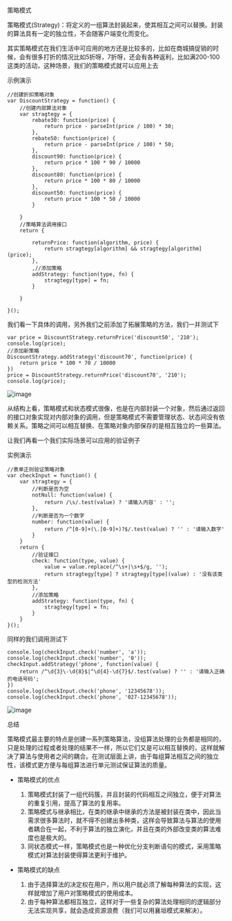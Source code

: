 策略模式

策略模式(Strategy)：将定义的一组算法封装起来，使其相互之间可以替换。封装的算法具有一定的独立性，不会随客户端变化而变化。

其实策略模式在我们生活中可应用的地方还是比较多的，比如在商城搞促销的时候，会有很多打折的情况比如5折呀，7折呀，还会有各种返利，比如满200-100这类的活动，这种场景，我们的策略模式就可以应用上去

示例演示

```
//创建折扣策略对象
var DiscountStrategy = function() {
    //创建内部算法对象
    var stragtegy = {
        rebate30: function(price) {
            return price - parseInt(price / 100) * 30;
        },
        rebate50: function(price) {
            return price - parseInt(price / 100) * 50;
        },
        discount90: function(price) {
            return price * 100 * 90 / 10000
        },
        discount80: function(price) {
            return price * 100 * 80 / 10000
        },
        discount50: function(price) {
            return price * 100 * 50 / 10000
        }

    }
    //策略算法调用接口
    return {

        returnPrice: function(algorithm, price) {
            return stragtegy[algorithm] && stragtegy[algorithm](price);
        },
        ,//添加策略
        addStrategy: function(type, fn) {
            stragtegy[type] = fn;
        }

    }

}();
```

我们看一下具体的调用，另外我们之前添加了拓展策略的方法，我们一并测试下

```
var price = DiscountStrategy.returnPrice('discount50', '210');
console.log(price);
//添加新策略
DiscountStrategy.addStrategy('discount70', function(price) {
    return price * 100 * 70 / 10000
})
price = DiscountStrategy.returnPrice('discount70', '210');
console.log(price);
```

![image](http://ow2n75eab.bkt.clouddn.com/774226-20170911130701110-1501634749.png)

从结构上看，策略模式和状态模式很像，也是在内部封装一个对象，然后通过返回的接口对象实现对内部对象的调用，但是策略模式不需要管理状态、状态间没有依赖关系。策略之间可以相互替换、在策略对象内部保存的是相互独立的一些算法。

让我们再看一个我们实际场景可以应用的验证例子

实例演示

```
//表单正则验证策略对象
var checkInput = function() {
    var stragtegy = {
        //判断是否为空
        notNull: function(value) {
            return /\s/.test(value) ? '请输入内容' : '';
        },
        //判断是否为一个数字
        number: function(value) {
            return /^[0-9]+(\.[0-9]+)?$/.test(value) ? '' : '请输入数字'
        }
    }
    return {
        //验证接口
        check: function(type, value) {
            value = value.replace(/^\s+|\s+$/g, '');
            return stragtegy[type] ? stragtegy[type](value) : '没有该类型的检测方法'
        },
        //添加策略
        addStrategy: function(type, fn) {
            stragtegy[type] = fn;
        }
    }
}();
```

同样的我们调用测试下

```
console.log(checkInput.check('number', 'a'));
console.log(checkInput.check('number', '0'));
checkInput.addStrategy('phone', function(value) {
    return /^\d{3}\-\d{8}$|^\d{4}-\d{7}$/.test(value) ? '' : '请输入正确的电话号码';
})
console.log(checkInput.check('phone', '12345678'));
console.log(checkInput.check('phone', '027-12345678'));
```

![image](http://ow2n75eab.bkt.clouddn.com/774226-20170911130859516-1745726076.png)

总结

策略模式最主要的特点是创建一系列策略算法，没组算法处理的业务都是相同的，只是处理的过程或者处理的结果不一样，所以它们又是可以相互替换的，这样就解决了算法与使用者之间的耦合。在测试层面上讲，由于每组算法相互之间的独立性，该模式更方便与每组算法进行单元测试保证算法的质量。

- 策略模式的优点

    1. 策略模式封装了一组代码簇，并且封装的代码相互之间独立，便于对算法的重复引用，提高了算法的复用率。
    2. 策略模式与继承相比，在类的继承中继承的方法是被封装在类中，因此当需求很多算法时，就不得不创建出多种类，这样会导致算法与算法的使用者耦合在一起，不利于算法的独立演化，并且在类的外部改变类的算法难度也是极大的。
    3. 同状态模式一样，策略模式也是一种优化分支判断语句的模式，采用策略模式对算法封装使得算法更利于维护。

- 策略模式的缺点

    1. 由于选择算法的决定权在用户，所以用户就必须了解每种算法的实现，这样就增加了用户对策略模式的使用成本。
    2. 由于每种算法都相互独立，这样对于一些复杂的算法处理相同的逻辑部分无法实现共享，就会造成资源浪费（我们可以用襄垣模式来解决）。